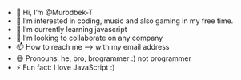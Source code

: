 - 👋 Hi, I’m @Murodbek-T
- 👀 I’m interested in coding, music and also gaming in my free time.
- 🌱 I’m currently learning javascript
- 💞️ I’m looking to collaborate on any company
- 📫 How to reach me --> with my email address
- 😄 Pronouns: he, bro, brogrammer :) not programmer
- ⚡ Fun fact: I love JavaScript :)

<!---
Murodbek-T/Murodbek-T is a ✨ special ✨ repository because its `README.md` (this file) appears on your GitHub profile.
You can click the Preview link to take a look at your changes.
--->
